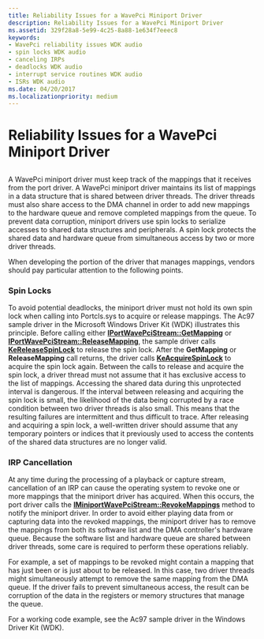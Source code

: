 ```yaml
---
title: Reliability Issues for a WavePci Miniport Driver
description: Reliability Issues for a WavePci Miniport Driver
ms.assetid: 329f28a8-5e99-4c25-8a88-1e634f7eeec8
keywords:
- WavePci reliability issues WDK audio
- spin locks WDK audio
- canceling IRPs
- deadlocks WDK audio
- interrupt service routines WDK audio
- ISRs WDK audio
ms.date: 04/20/2017
ms.localizationpriority: medium
---
```


# Reliability Issues for a WavePci Miniport Driver


## <span id="reliability_issues_for_a_wavepci_miniport_driver"></span><span id="RELIABILITY_ISSUES_FOR_A_WAVEPCI_MINIPORT_DRIVER"></span>


A WavePci miniport driver must keep track of the mappings that it receives from the port driver. A WavePci miniport driver maintains its list of mappings in a data structure that is shared between driver threads. The driver threads must also share access to the DMA channel in order to add new mappings to the hardware queue and remove completed mappings from the queue. To prevent data corruption, miniport drivers use spin locks to serialize accesses to shared data structures and peripherals. A spin lock protects the shared data and hardware queue from simultaneous access by two or more driver threads.

When developing the portion of the driver that manages mappings, vendors should pay particular attention to the following points.

### <span id="Spin_Locks"></span><span id="spin_locks"></span><span id="SPIN_LOCKS"></span>Spin Locks

To avoid potential deadlocks, the miniport driver must not hold its own spin lock when calling into Portcls.sys to acquire or release mappings. The Ac97 sample driver in the Microsoft Windows Driver Kit (WDK) illustrates this principle. Before calling either [**IPortWavePciStream::GetMapping**](https://msdn.microsoft.com/library/windows/hardware/ff536909) or [**IPortWavePciStream::ReleaseMapping**](https://msdn.microsoft.com/library/windows/hardware/ff536911), the sample driver calls [**KeReleaseSpinLock**](https://msdn.microsoft.com/library/windows/hardware/ff553145) to release the spin lock. After the **GetMapping** or **ReleaseMapping** call returns, the driver calls [**KeAcquireSpinLock**](https://msdn.microsoft.com/library/windows/hardware/ff551917) to acquire the spin lock again. Between the calls to release and acquire the spin lock, a driver thread must not assume that it has exclusive access to the list of mappings. Accessing the shared data during this unprotected interval is dangerous. If the interval between releasing and acquiring the spin lock is small, the likelihood of the data being corrupted by a race condition between two driver threads is also small. This means that the resulting failures are intermittent and thus difficult to trace. After releasing and acquiring a spin lock, a well-written driver should assume that any temporary pointers or indices that it previously used to access the contents of the shared data structures are no longer valid.

### <span id="IRP_Cancellation"></span><span id="irp_cancellation"></span><span id="IRP_CANCELLATION"></span>IRP Cancellation

At any time during the processing of a playback or capture stream, cancellation of an IRP can cause the operating system to revoke one or more mappings that the miniport driver has acquired. When this occurs, the port driver calls the [**IMiniportWavePciStream::RevokeMappings**](https://msdn.microsoft.com/library/windows/hardware/ff536730) method to notify the miniport driver. In order to avoid either playing data from or capturing data into the revoked mappings, the miniport driver has to remove the mappings from both its software list and the DMA controller's hardware queue. Because the software list and hardware queue are shared between driver threads, some care is required to perform these operations reliably.

For example, a set of mappings to be revoked might contain a mapping that has just been or is just about to be released. In this case, two driver threads might simultaneously attempt to remove the same mapping from the DMA queue. If the driver fails to prevent simultaneous access, the result can be corruption of the data in the registers or memory structures that manage the queue.

For a working code example, see the Ac97 sample driver in the Windows Driver Kit (WDK).

 

 




